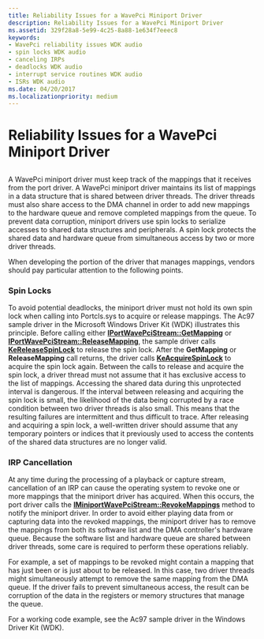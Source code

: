 ```yaml
---
title: Reliability Issues for a WavePci Miniport Driver
description: Reliability Issues for a WavePci Miniport Driver
ms.assetid: 329f28a8-5e99-4c25-8a88-1e634f7eeec8
keywords:
- WavePci reliability issues WDK audio
- spin locks WDK audio
- canceling IRPs
- deadlocks WDK audio
- interrupt service routines WDK audio
- ISRs WDK audio
ms.date: 04/20/2017
ms.localizationpriority: medium
---
```


# Reliability Issues for a WavePci Miniport Driver


## <span id="reliability_issues_for_a_wavepci_miniport_driver"></span><span id="RELIABILITY_ISSUES_FOR_A_WAVEPCI_MINIPORT_DRIVER"></span>


A WavePci miniport driver must keep track of the mappings that it receives from the port driver. A WavePci miniport driver maintains its list of mappings in a data structure that is shared between driver threads. The driver threads must also share access to the DMA channel in order to add new mappings to the hardware queue and remove completed mappings from the queue. To prevent data corruption, miniport drivers use spin locks to serialize accesses to shared data structures and peripherals. A spin lock protects the shared data and hardware queue from simultaneous access by two or more driver threads.

When developing the portion of the driver that manages mappings, vendors should pay particular attention to the following points.

### <span id="Spin_Locks"></span><span id="spin_locks"></span><span id="SPIN_LOCKS"></span>Spin Locks

To avoid potential deadlocks, the miniport driver must not hold its own spin lock when calling into Portcls.sys to acquire or release mappings. The Ac97 sample driver in the Microsoft Windows Driver Kit (WDK) illustrates this principle. Before calling either [**IPortWavePciStream::GetMapping**](https://msdn.microsoft.com/library/windows/hardware/ff536909) or [**IPortWavePciStream::ReleaseMapping**](https://msdn.microsoft.com/library/windows/hardware/ff536911), the sample driver calls [**KeReleaseSpinLock**](https://msdn.microsoft.com/library/windows/hardware/ff553145) to release the spin lock. After the **GetMapping** or **ReleaseMapping** call returns, the driver calls [**KeAcquireSpinLock**](https://msdn.microsoft.com/library/windows/hardware/ff551917) to acquire the spin lock again. Between the calls to release and acquire the spin lock, a driver thread must not assume that it has exclusive access to the list of mappings. Accessing the shared data during this unprotected interval is dangerous. If the interval between releasing and acquiring the spin lock is small, the likelihood of the data being corrupted by a race condition between two driver threads is also small. This means that the resulting failures are intermittent and thus difficult to trace. After releasing and acquiring a spin lock, a well-written driver should assume that any temporary pointers or indices that it previously used to access the contents of the shared data structures are no longer valid.

### <span id="IRP_Cancellation"></span><span id="irp_cancellation"></span><span id="IRP_CANCELLATION"></span>IRP Cancellation

At any time during the processing of a playback or capture stream, cancellation of an IRP can cause the operating system to revoke one or more mappings that the miniport driver has acquired. When this occurs, the port driver calls the [**IMiniportWavePciStream::RevokeMappings**](https://msdn.microsoft.com/library/windows/hardware/ff536730) method to notify the miniport driver. In order to avoid either playing data from or capturing data into the revoked mappings, the miniport driver has to remove the mappings from both its software list and the DMA controller's hardware queue. Because the software list and hardware queue are shared between driver threads, some care is required to perform these operations reliably.

For example, a set of mappings to be revoked might contain a mapping that has just been or is just about to be released. In this case, two driver threads might simultaneously attempt to remove the same mapping from the DMA queue. If the driver fails to prevent simultaneous access, the result can be corruption of the data in the registers or memory structures that manage the queue.

For a working code example, see the Ac97 sample driver in the Windows Driver Kit (WDK).

 

 




